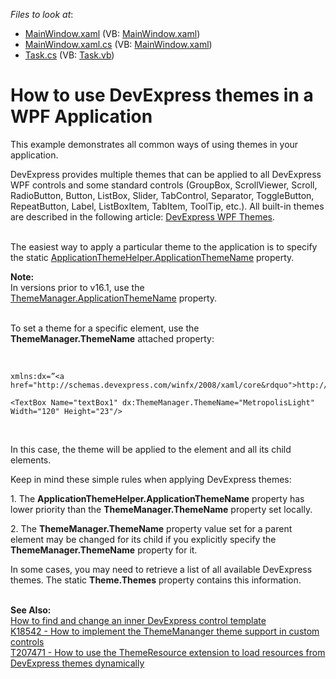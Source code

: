 <!-- default file list -->
*Files to look at*:

* [MainWindow.xaml](./CS/DevExpress.Examples.ThemeSwitcher/MainWindow.xaml) (VB: [MainWindow.xaml](./VB/DevExpress.Examples.ThemeSwitcher/MainWindow.xaml))
* [MainWindow.xaml.cs](./CS/DevExpress.Examples.ThemeSwitcher/MainWindow.xaml.cs) (VB: [MainWindow.xaml](./VB/DevExpress.Examples.ThemeSwitcher/MainWindow.xaml))
* [Task.cs](./CS/DevExpress.Examples.ThemeSwitcher/Task.cs) (VB: [Task.vb](./VB/DevExpress.Examples.ThemeSwitcher/Task.vb))
<!-- default file list end -->
# How to use DevExpress themes in a WPF Application


<p>This example demonstrates all common ways of using themes in your application.</p>
<p>DevExpress provides multiple themes that can be applied to all DevExpress WPF controls and some standard controls (GroupBox, ScrollViewer, Scroll, RadioButton, Button, ListBox, Slider, TabControl, Separator, ToggleButton, RepeatButton, Label, ListBoxItem, TabItem, ToolTip, etc.). All built-in themes are described in the following article: <a href="http://documentation.devexpress.com/#WPF/CustomDocument7407">DevExpress WPF Themes</a>.</p>
<p><br>The easiest way to apply a particular theme to the application is to specify the static <a href="https://documentation.devexpress.com/#CoreLibraries/DevExpressXpfCoreApplicationThemeHelper_ApplicationThemeNametopic">ApplicationThemeHelper.ApplicationThemeName</a> property.</p>
<p><strong>Note:</strong><br>In versions prior to v16.1, use the <a href="https://documentation.devexpress.com/#WPF/DevExpressXpfCoreThemeManager_ApplicationThemeNametopic">ThemeManager.ApplicationThemeName</a> property.</p>
<p><br>To set a theme for a specific element, use the <strong>ThemeManager.ThemeName</strong> attached property:</p>
<p> </p>


```xaml
xmlns:dx=”<a href="http://schemas.devexpress.com/winfx/2008/xaml/core&rdquo">http://schemas.devexpress.com/winfx/2008/xaml/core&rdquo</a>;

<TextBox Name="textBox1" dx:ThemeManager.ThemeName="MetropolisLight" Width="120" Height="23"/>
```


<p> </p>
<p>In this case, the theme will be applied to the element and all its child elements.</p>
<p>Keep in mind these simple rules when applying DevExpress themes:</p>
<p>1. The <strong>ApplicationThemeHelper.ApplicationThemeName</strong> property has lower priority than the <strong>ThemeManager.ThemeName</strong> property set locally.</p>
<p>2. The <strong>ThemeManager.ThemeName</strong> property value set for a parent element may be changed for its child if you explicitly specify the <strong>ThemeManager.ThemeName</strong> property for it.</p>
<p>In some cases, you may need to retrieve a list of all available DevExpress themes. The static <strong>Theme.Themes</strong> property contains this information.</p>
<p> <br><strong>See Also:</strong><br><a href="https://www.devexpress.com/Support/Center/p/T361488">How to find and change an inner DevExpress control template</a><br><a href="https://www.devexpress.com/Support/Center/p/K18542">K18542 - How to implement the ThemeMananger theme support in custom controls</a><br><a href="https://www.devexpress.com/Support/Center/p/T207471">T207471 - How to use the ThemeResource extension to load resources from DevExpress themes dynamically</a></p>

<br/>


